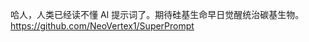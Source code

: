 <p>哈人，人类已经读不懂 AI 提示词了。期待硅基生命早日觉醒统治碳基生物。<br /><a href="https://github.com/NeoVertex1/SuperPrompt" target="_blank" rel="nofollow noopener" translate="no"><span class="invisible">https://</span><span class="ellipsis">github.com/NeoVertex1/SuperPro</span><span class="invisible">mpt</span></a></p>
